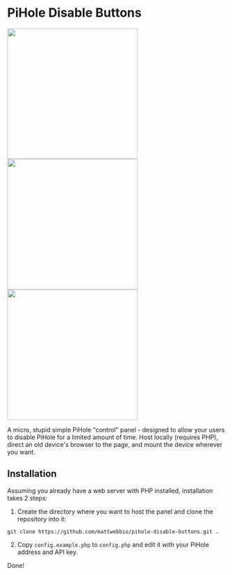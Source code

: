 # PiHole Disable Buttons
<img src="https://user-images.githubusercontent.com/420820/42415692-b69a6f7c-820b-11e8-9748-68d5714d8d65.JPG" height="300" /><img src="https://user-images.githubusercontent.com/420820/42415694-b6b6d784-820b-11e8-8c74-32da4ccaab72.png" height="300" /><img src="https://user-images.githubusercontent.com/420820/42415695-b6d2883a-820b-11e8-9215-6f94557023a7.png" height="300" />

A micro, stupid simple PiHole "control" panel - designed to allow your users to disable PiHole for a limited amount of time. Host locally (requires PHP), direct an old device's browser to the page, and mount the device wherever you want.

## Installation
Assuming you already have a web server with PHP installed, installation takes 2 steps:

1. Create the directory where you want to host the panel and clone the repository into it:

`git clone https://github.com/mattwebbio/pihole-disable-buttons.git .`

2. Copy `config.example.php` to `config.php` and edit it with your PiHole address and API key.

Done!

